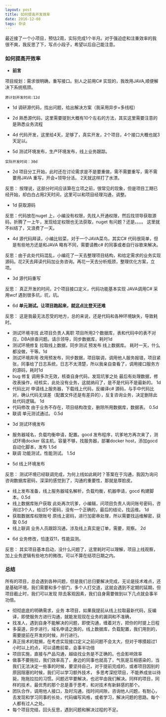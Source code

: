```yaml
---
layout: post
title: 如何提高开发效率
date: 2016-12-08
tags: 杂谈  
---
```

最近接了一个小项目，预估2周，实际完成1个半月。对于强迫症和注重效率的我很不爽，我反思了下，写点小段子，希望以后自己能注意。

### 如何提高开效率

- **前言**

项目规划：需求很明确，重写接口。别人之前用C# 实现的，我改用JAVA,顺便解决下系统瓶颈。

`原计划开发时间:12d`

- 1d 调研源代码，找出问题，给出解决方案（我采用异步+多线程）

- 2d 熟悉源代码，这里需要提到大概有10个左右的方法，其实这里需要注意的是熟悉业务流程

- 4d 代码开发，这里给4天，足够了，真实开发，2个项目，4个接口大概也就3天足以。

- 5d  测试环境发布，生产环境发布，线上业务跟踪。

`实际开发时间：30d`

- 2d 项目分工开始，此时还在讨论需求是不是要重做，需不需要重写，需不需要用JAVA 重写，开会+领导分活。 2天就这样打了水漂。

反思： 按理说，这部分时间应该算在立项之前，很常见的现象，但是项目工期已经开始，却白白占用2天时间，这里可以和项目经理沟通，调整。

- 1d 获取源码

反思：代码放在nuget 上，小编没有权限，先找人开通权限，然后找领导获取源码，折腾了一上午，发现给定权限也无法获取，nuget 有问题？还是。。。。 这里就不纠结了，又浪费了一天。

- 4d 源代码拜读，小编比较菜，对于一个JAVA菜鸟，其实C# 代码很简单，但是有些地方还是和JAVA 略有不同，需要请教c# 的同事或者自行谷歌来解决。

反思：由于此处代码混乱，小编花了一天去整理项目结构，和给定需求的业务实现源码。花2天去拜读代码加业务咨询。再花一天去分析瓶颈，整理优化方案，立项。

- 3d 源代码重写

反思： 真正开发的时间，2个项目接口定义，代码功能基本实现 JAVA调用C# 采用wcf 遇到很多坑，坑，坑。

- 6d **单元测试。让项目跑起来，就这点比登天还难**

反思： 这是我最无法忍受的地方，总的来说，还是代码和各种环境缺失，导致耗时。 

* 测试环境寻找 此项目负责人离职 项目所用2个数据库，表和代码中的表不对应，DBA排查问题。请示领导，同步数据库，耗时1d
* 测试环境修复 拉取线上数据，同步测试 预发布 线上数据库。 耗时一天，什么都没做，干等。1d
* 测试环境弃用  改用预发布，同步数据，项目联调，调用他人服务报错，项目紧张，同事给了日志系统，日志不太清楚，所以我亲自查看了，调用接口服务方的源码，耗时1d
* bug 修复  调用多次无效，核查自身代码，发现坑爹之处 最后有处理数据，修改表操作，经核实，此处没有业务，这就纳闷了，是不是代码不是最新的。 1d
* 代码比对  申请线上服务器，下载线上代码，反编译c# 源码，与手中代码比对，确认代码无误差（配置文件还是有差异的），反复咨询业务，决定删除此处代码逻辑。 1d
* 代码修改  由于业务不存在，项目结构改变，删除所用数据库，数据表。 0.5d
* 联调   单元测试通过。 0.5d  

- 3d 测试环境发布

* 服务器域名，负载均衡申请，配置。gocd 发布程序，坑爹地方再次来了，测试环境docker 宿主机，容量不够，找服务器，部署docker host，添加gocd 自动化脚本，发布 1.5d
* 联调 功能测试，性能测试。 1.5d

- 5d 线上环境发布

反思： 测试环境已经联调完成，为何上线如此耗时？答案在于沟通，我因为询问咨询数据库密码，深深的感觉到了，沟通的重要性，那就是厚脸皮。

* 线上发布准备，线上服务器域名解析，负载均衡，机器申请，gocd  构建脚本。0.5d
* 线上数据库账户获取  此处再次坑爹，小编辑，问项目负责人询问账号密码，咨询过3个人，给过5个密码，没有一个正确的，最后的结论，找运维。 1d
* 获取数据库权限账号  原线上密码，进行加密串处理，所以需要找运维解密，获取 0.5d
* 线上联调 业务人员跟踪沟通，涉及线上真实是订单，需要，观察。  2d

- 6d 业务修改，恰逢双11，性能监测。

反思： 其实项目基本启动，没什么问题了，这里耗时可以理解，项目上线观察，加上业务逻辑有些地方的微改。可以不算在结项日期之内。



### 总结

所有的项目，总会遇到各种问题，但是我们总归要解决完成，无论是技术难点，还是基础环境，我们需要和多个部门，多个人打交道，这就会遇到不定期的延期，但项目截止时，我们可以发现
除去客观因素，我们自身需要做到以下几点就会事半功倍。

- 彻彻底底的明确需求，业务 本项目，如果我提前从线上拉取最新代码，反编译，即使服务方进行沟通，就能发现现在业务的漏洞和不准确，
- 找准人，遇到自身不能解决的问题，即使沟通，缠着对方，把你的时提上日程
- 多渠道，异步进行，域名申请之类的，线上数据库，负载配置，我们用到的，需要提前在开发的时候，并行进行。
- 真正技术的耽搁，在考虑实现接口定义之前问题不会太大，但对于啄摸超过1小时以上的点，可以请教前辈，会事半功倍
- 项目实施，直接与产品沟通，越级找业务是不正确的。也会影响效率
- 做事不要拖拉，我们效率高了，身边的同事也就高了，气氛是互相感染的，当我们无法决定一些事的时候，要坚持自己，对于提前完成的，或者项目因别的原因阻塞的时候，我们可以学习额外技术，
多思考深挖项目，不能养成坐以待毙，拖拖拉拉的习惯。问题迟早要解决，也迟早由我们解决。同样的项目，同样的技术，最优秀的那个总是善于思考，和对技术有新鲜感的那个。
- 团队合作，调用他人接口，及时沟通，找时间间隙，咨询他人问题，有耐心，去发现和学习同事的长处，代码编写风格，或者学习，解决问题的思路。每个人都有过人之处。
- 每个项目完结，回头反思，遇到问题和解决过程的不足。

